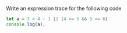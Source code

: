 Write an expression trace for the following code

```js
let a = 3 < 4 - 1 || (4 >= 5 && 5 <= 6)
console.log(a);
 ```
